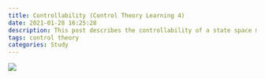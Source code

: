 ```yaml
---
title: Controllability (Control Theory Learning 4)
date: 2021-01-28 16:25:28
description: This post describes the controllability of a state space model.
tags: control theory
categories: Study
---
```


![](https://i.imgur.com/Cy3uh0G.png)
